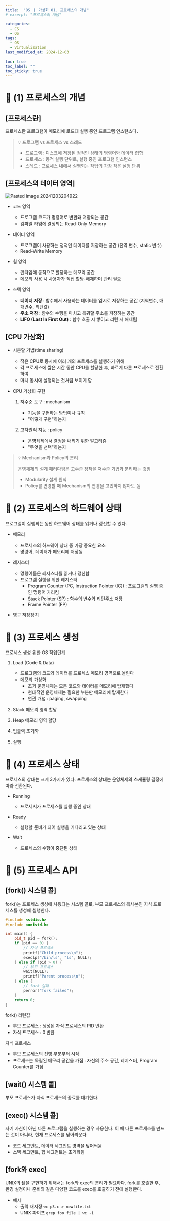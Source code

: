 ```yaml
---
title:  "OS ㅣ 가상화 01. 프로세스의 개념"
# excerpt: "프로세스의 개념"

categories:
  - CS
  - OS
tags:
  - OS
  - Virtualization
last_modified_at: 2024-12-03

toc: true
toc_label: ""
toc_sticky: true
---
```




# 📌 (1) 프로세스의 개념
## [프로세스란]
프로세스란 프로그램이 메모리에 로드돼 실행 중인 프로그램 인스턴스다.

> 💡 프로그램 vs 프로세스 vs 스레드
> - 프로그램 : 디스크에 저장된 정적인 상태의 명령어와 데이터 집합
> - 프로세스 : 동적 실행 단위로, 실행 중인 프로그램 인스턴스
> - 스레드 : 프로세스 내에서 실행되는 작업의 가장 작은 실행 단위

## [프로세스의 데이터 영역]
![Pasted image 20241203204922](https://github.com/user-attachments/assets/c96c1ea8-211e-49a2-90e8-4d382c50478d)
- 코드 영역
	- 프로그램 코드가 명령어로 변환돼 저장되는 공간
	- 컴파일 타임에 결정되는 Read-Only Memory

- 데이터 영역
	- 프로그램이 사용하는 정적인 데이터를 저장하는 공간 (전역 변수, static 변수)
	- Read-Write Memory

- 힙 영역
	- 런타임에 동적으로 할당하는 메모리 공간
	- 메모리 사용 시 사용자가 직접 할당-해제하며 관리 필요

- 스택 영역
	- **데이터 저장** : 함수에서 사용하는 데이터를 임시로 저장하는 공간 (지역변수, 매개변수, 리턴값)
	- **주소 저장** : 함수의 수행을 마치고 복귀할 주소를 저장하는 공간
	- **LIFO (Last In First Out)** : 함수 호출 시 쌓이고 리턴 시 해제됨

## [CPU 가상화]
- 시분할 기법(time sharing)
	- 적은 CPU로 동시에 여러 개의 프로세스를 실행하기 위해
	- 각 프로세스에 짧은 시간 동안 CPU를 할당한 후, 빠르게 다른 프로세스로 전환하여
	- 마치 동시에 실행되는 것처럼 보이게 함

- CPU 가상화 구현
	1. 저수준 도구 : mechanism
		- 기능을 구현하는 방법이나 규칙
		- "어떻게 구현"하는지
	
	2. 고차원적 지능 : policy
		- 운영체제에서 결정을 내리기 위한 알고리즘
		- "무엇을 선택"하는지

>💡 Mechanism과 Policy의 분리
> 
>운영체제의 설계 패러다임은 고수준 정책을 저수준 기법과 분리하는 것임
>- Modularity 설계 원칙
>- Policy를 변경할 때 Mechanism의 변경을 고민하지 않아도 됨

# 📌 (2) 프로세스의 하드웨어 상태
프로그램이 실행되는 동안 하드웨어 상태를 읽거나 갱신할 수 있다.

- 메모리
	- 프로세스의 하드웨어 상태 중 가장 중요한 요소
	- 명령어, 데이터가 메모리에 저장됨

- 레지스터
	- 명령어들은 레지스터를 읽거나 갱신함
	- 프로그램 실행을 위한 레지스터
		- Program Counter (PC, Instruction Pointer (IC)) : 프로그램의 실행 중인 명령어 가리킴
		- Stack Pointer (SP) : 함수의 변수와 리턴주소 저장
		- Frame Pointer (FP)

- 영구 저장장치

# 📌 (3) 프로세스 생성
프로세스 생성 위한 OS 작업단계

1. Load (Code & Data)
	- 프로그램의 코드와 데이터를 프로세스 메모리 영역으로 올린다
	- 메모리 가상화
		- 초기 운영체제는 모든 코드와 데이터를 메모리에 탑재했다
		- 현대적인 운영체제는 필요한 부분만 메모리에 탑재한다
		- 연관 개념 : paging, swapping

2. Stack 메모리 영역 할당

3. Heap 메모리 영역 할당

4. 입출력 초기화

5. 실행

# 📌 (4) 프로세스 상태
프로세스의 상태는 크게 3가지가 있다.
프로세스의 상태는 운영체제의 스케쥴링 결정에 따라 전환된다.

- Running
	- 프로세서가 프로세스를 실행 중인 상태

- Ready
	- 실행할 준비가 되어 실행을 기다리고 있는 상태

- Wait
	- 프로세스의 수행이 중단된 상태

# 📌 (5) 프로세스 API
## [fork() 시스템 콜]
fork()는 프로세스 생성에 사용되는 시스템 콜로, 부모 프로세스의 복사본인 자식 프로세스를 생성해 실행한다.
```c++
#include <stdio.h>
#include <unistd.h>

int main() {
    pid_t pid = fork();
    if (pid == 0) {
        // 자식 프로세스
        printf("Child process\n");
        execlp("/bin/ls", "ls", NULL);
    } else if (pid > 0) {
        // 부모 프로세스
        wait(NULL);
        printf("Parent process\n");
    } else {
        // fork 실패
        perror("fork failed");
    }
    return 0;
}

```

fork() 리턴값
- 부모 프로세스 : 생성된 자식 프로세스의 PID 반환
- 자식 프로세스 : 0 반환

자식 프로세스
- 부모 프로세스의 진행 부분부터 시작
- 프로세스는 독립된 메모리 공간을 가짐 : 자신의 주소 공간, 레지스터, Program Counter를 가짐

## [wait() 시스템 콜]
부모 프로세스가 자식 프로세스의 종료를 대기한다.

## [exec() 시스템 콜]
자기 자신이 아닌 다른 프로그램을 실행하는 경우 사용한다.
이 때 다른 프로세스를 만드는 것이 아니라, 현재 프로세스를 덮어씌운다.

- 코드 세그먼트, 데이터 세그먼트 영역을 덮어씌움
- 스택 세그먼트, 힙 세그먼트는 초기화됨

## [fork와 exec]
UNIX의 쉘을 구현하기 위해서는 fork와 exec의 분리가 필요하다.
fork를 호출한 후, 환경 설정이나 준비와 같은 다양한 코드를 exec를 호출하기 전에 실행한다.

- 예시
    - 출력 재지정 `wc p3.c > newfile.txt`
    - UNIX 파이프 `grep foo file | wc -1`